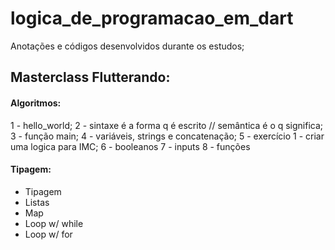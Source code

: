 # logica_de_programacao_em_dart

Anotações e códigos desenvolvidos durante os estudos;

## Masterclass Flutterando:

#### Algoritmos:

1 - hello_world;
2 - sintaxe é a forma q é escrito // semântica é o q significa;
3 - função main;
4 - variáveis, strings e concatenação;
5 - exercício 1 - criar uma logica para IMC;
6 - booleanos
7 - inputs
8 - funções

#### Tipagem:

- Tipagem
- Listas
- Map
- Loop w/ while
- Loop w/ for
